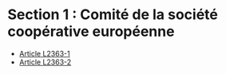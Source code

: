 # Section 1 : Comité de la société coopérative européenne &#13;
&#13;


* [Article L2363-1](./LEGIARTI000019121835.md)
* [Article L2363-2](./LEGIARTI000018050407.md)
